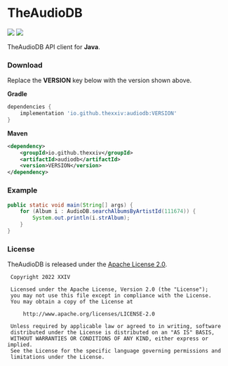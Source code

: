 # TheAudioDB

[![](https://img.shields.io/github/v/tag/thechampagne/audiodb-java?label=version)](https://github.com/thechampagne/audiodb-java/releases/latest) [![](https://img.shields.io/github/license/thechampagne/audiodb-java)](https://github.com/thechampagne/audiodb-java/blob/main/LICENSE)

TheAudioDB API client for **Java**.

### Download

Replace the **VERSION** key below with the version shown above.

**Gradle**
```gradle
dependencies {
    implementation 'io.github.thexxiv:audiodb:VERSION'
}
```

**Maven**
```xml
<dependency>
    <groupId>io.github.thexxiv</groupId>
    <artifactId>audiodb</artifactId>
    <version>VERSION</version>
</dependency>
```

### Example

```java
public static void main(String[] args) {
    for (Album i : AudioDB.searchAlbumsByArtistId(111674)) {
        System.out.println(i.strAlbum);
    }
}
```

### License

TheAudioDB is released under the [Apache License 2.0](https://github.com/thechampagne/audiodb-java/blob/main/LICENSE).

```
 Copyright 2022 XXIV

 Licensed under the Apache License, Version 2.0 (the "License");
 you may not use this file except in compliance with the License.
 You may obtain a copy of the License at

     http://www.apache.org/licenses/LICENSE-2.0

 Unless required by applicable law or agreed to in writing, software
 distributed under the License is distributed on an "AS IS" BASIS,
 WITHOUT WARRANTIES OR CONDITIONS OF ANY KIND, either express or implied.
 See the License for the specific language governing permissions and
 limitations under the License.
```